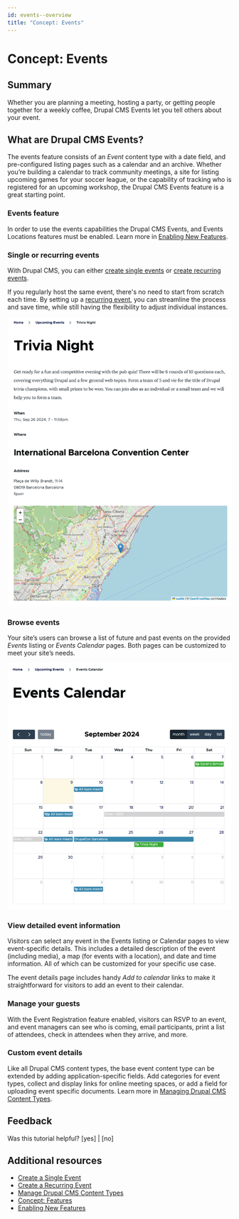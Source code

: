 ```yaml
---
id: events--overview
title: "Concept: Events"
---
```


# Concept: Events

## Summary

Whether you are planning a meeting, hosting a party, or getting people together for a weekly coffee, Drupal CMS Events let you tell others about your event.

## What are Drupal CMS Events?

The events feature consists of an _Event_ content type with a date field, and pre-configured listing pages such as a calendar and an archive. Whether you’re building a calendar to track community meetings, a site for listing upcoming games for your soccer league, or the capability of tracking who is registered for an upcoming workshop, the Drupal CMS Events feature is a great starting point.

### Events feature

In order to use the events capabilities the Drupal CMS Events, and Events Locations features must be enabled. Learn more in [Enabling New Features](/bad-link.md).

### Single or recurring events

With Drupal CMS, you can either [create single events](./events--create-single.md) or [create recurring events](./events--create-recurring.md).

If you regularly host the same event, there's no need to start from scratch each time. By setting up a [recurring event](./events--create-recurring.md), you can streamline the process and save time, while still having the flexibility to adjust individual instances.

<!-- 📸Screenshot: A screenshot of an event node page showing example event with location field configured to display as a map. -->
![Event details page showing an event named "Trivia Night"](./images/event-details-view.png)

### Browse events

Your site’s users can browse a list of future and past events on the provided _Events_ listing or _Events Calendar_ pages. Both pages can be customized to meet your site’s needs.

<!-- 📸Screenshot: Calendar page provided by events recipe with some example events on it. -->
![Event calendar listing page showing the month of September with some events populated on the calendar.](./images/events-calendar-view.png)

### View detailed event information

Visitors can select any event in the Events listing or Calendar pages to view event-specific details. This includes a detailed description of the event (including media), a map (for events with a location), and date and time information. All of which can be customized for your specific use case.

The event details page includes handy _Add to calendar_ links to make it straightforward for visitors to add an event to their calendar.

### Manage your guests

With the Event Registration feature enabled, visitors can RSVP to an event, and event managers can see who is coming, email participants, print a list of attendees, check in attendees when they arrive, and more.

### Custom event details

Like all Drupal CMS content types, the base event content type can be extended by adding application-specific fields. Add categories for event types, collect and display links for online meeting spaces, or add a field for uploading event specific documents. Learn more in [Managing Drupal CMS Content Types](/bad-link.md).

## Feedback

Was this tutorial helpful? [yes] | [no]

## Additional resources

- [Create a Single Event](events--create-single.md)
- [Create a Recurring Event](events--create-recurring.md)
- [Manage Drupal CMS Content Types](/bad-link.md)
- [Concept: Features](/bad-link.md)
- [Enabling New Features](/bad-link.md)
